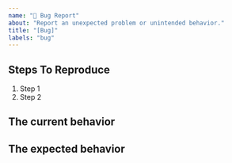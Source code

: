 ```yaml
---
name: "🐛 Bug Report"
about: "Report an unexpected problem or unintended behavior."
title: "[Bug]"
labels: "bug"
---
```


<!--
  Please provide a clear and concise description of what the bug is. Include
  screenshots if needed. Please make sure your issue has not already been fixed.
-->

## Steps To Reproduce

1. Step 1
2. Step 2

## The current behavior

## The expected behavior
